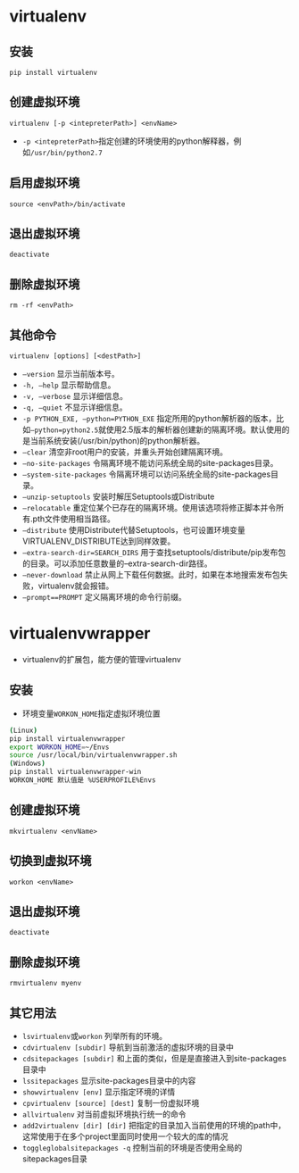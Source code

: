 # virtualenv
## 安装
`pip install virtualenv`
## 创建虚拟环境
`virtualenv [-p <intepreterPath>] <envName>`
- `-p <intepreterPath>`指定创建的环境使用的python解释器，例如`/usr/bin/python2.7`
## 启用虚拟环境
`source <envPath>/bin/activate`
## 退出虚拟环境
`deactivate`
## 删除虚拟环境
`rm -rf <envPath>`
## 其他命令
`virtualenv [options] [<destPath>]` 
- `–version` 显示当前版本号。 
- `-h, –help` 显示帮助信息。 
- `-v, –verbose` 显示详细信息。 
- `-q, –quiet` 不显示详细信息。 
- `-p PYTHON_EXE, –python=PYTHON_EXE` 指定所用的python解析器的版本，比如`–python=python2.5`就使用2.5版本的解析器创建新的隔离环境。默认使用的是当前系统安装(/usr/bin/python)的python解析器。
- `–clear` 清空非root用户的安装，并重头开始创建隔离环境。 
- `–no-site-packages` 令隔离环境不能访问系统全局的site-packages目录。 
- `–system-site-packages` 令隔离环境可以访问系统全局的site-packages目录。 
- `–unzip-setuptools` 安装时解压Setuptools或Distribute 
- `–relocatable` 重定位某个已存在的隔离环境。使用该选项将修正脚本并令所有.pth文件使用相当路径。 
- `–distribute` 使用Distribute代替Setuptools，也可设置环境变量VIRTUALENV_DISTRIBUTE达到同样效要。 
- `–extra-search-dir=SEARCH_DIRS` 用于查找setuptools/distribute/pip发布包的目录。可以添加任意数量的–extra-search-dir路径。 
- `–never-download` 禁止从网上下载任何数据。此时，如果在本地搜索发布包失败，virtualenv就会报错。 
- `–prompt==PROMPT` 定义隔离环境的命令行前缀。

# virtualenvwrapper
- virtualenv的扩展包，能方便的管理virtualenv
## 安装
- 环境变量`WORKON_HOME`指定虚拟环境位置
```bash
(Linux)
pip install virtualenvwrapper
export WORKON_HOME=~/Envs
source /usr/local/bin/virtualenvwrapper.sh
(Windows)
pip install virtualenvwrapper-win
WORKON_HOME 默认值是 %USERPROFILE%Envs
```
## 创建虚拟环境
`mkvirtualenv <envName>`
## 切换到虚拟环境
`workon <envName>`
## 退出虚拟环境
`deactivate`
## 删除虚拟环境
`rmvirtualenv myenv`
## 其它用法
- `lsvirtualenv`或`workon` 列举所有的环境。
- `cdvirtualenv [subdir]` 导航到当前激活的虚拟环境的目录中
- `cdsitepackages [subdir]` 和上面的类似，但是是直接进入到site-packages目录中
- `lssitepackages` 显示site-packages目录中的内容
- `showvirtualenv [env]` 显示指定环境的详情
- `cpvirtualenv [source] [dest]` 复制一份虚拟环境
- `allvirtualenv` 对当前虚拟环境执行统一的命令
- `add2virtualenv [dir] [dir]` 把指定的目录加入当前使用的环境的path中，这常使用于在多个project里面同时使用一个较大的库的情况
- `toggleglobalsitepackages -q` 控制当前的环境是否使用全局的sitepackages目录